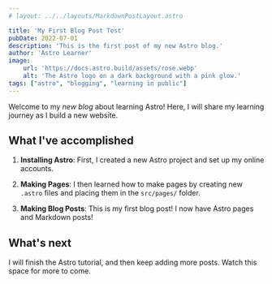 ```yaml
---
# layout: ../../layouts/MarkdownPostLayout.astro

title: 'My First Blog Post Test'
pubDate: 2022-07-01
description: 'This is the first post of my new Astro blog.'
author: 'Astro Learner'
image:
    url: 'https://docs.astro.build/assets/rose.webp'
    alt: 'The Astro logo on a dark background with a pink glow.'
tags: ["astro", "blogging", "learning in public"]
---
```

<!-- # My First Blog Post -->
<!-- Published on: 2022-07-01 -->


Welcome to my _new blog_ about learning Astro! Here, I will share my learning journey as I build a new website.


## What I've accomplished


1. **Installing Astro**: First, I created a new Astro project and set up my online accounts.


2. **Making Pages**: I then learned how to make pages by creating new `.astro` files and placing them in the `src/pages/` folder.


3. **Making Blog Posts**: This is my first blog post! I now have Astro pages and Markdown posts!


## What's next


I will finish the Astro tutorial, and then keep adding more posts. Watch this space for more to come.